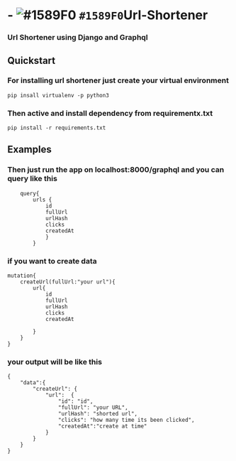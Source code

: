 # - ![#1589F0](https://via.placeholder.com/15/1589F0/000000?text=+) `#1589F0`Url-Shortener 

### Url Shortener using Django and Graphql

## Quickstart

### For installing url shortener just create your virtual environment

``` pip insall virtualenv -p python3 ```

### Then active and install dependency from requirementx.txt

``` pip install -r requirements.txt ```

## Examples

### Then just run the app on localhost:8000/graphql and you can query like this

``` 
    query{
        urls {
            id
            fullUrl
            urlHash
            clicks
            createdAt
            }
        }

```
### if you want to create data

    mutation{
        createUrl(fullUrl:"your url"){
            url{
                id
                fullUrl
                urlHash
                clicks
                createdAt

            }
        }
    }

### your output will be like this

    {
        "data":{
            "createUrl": {
                "url":  {
                    "id": "id",
                    "fullUrl": "your URL",
                    "urlHash": "shorted url",
                    "clicks": "how many time its been clicked",
                    "createdAt":"create at time"
                }
            }
        }
    }
